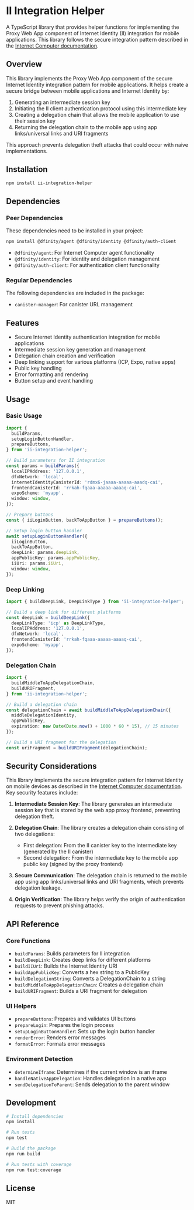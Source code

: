 # II Integration Helper

A TypeScript library that provides helper functions for implementing the Proxy Web App component of Internet Identity (II) integration for mobile applications. This library follows the secure integration pattern described in the [Internet Computer documentation](https://internetcomputer.org/docs/building-apps/security/iam#integrating-internet-identity-on-mobile-devices).

## Overview

This library implements the Proxy Web App component of the secure Internet Identity integration pattern for mobile applications. It helps create a secure bridge between mobile applications and Internet Identity by:

1. Generating an intermediate session key
2. Initiating the II client authentication protocol using this intermediate key
3. Creating a delegation chain that allows the mobile application to use their session key
4. Returning the delegation chain to the mobile app using app links/universal links and URI fragments

This approach prevents delegation theft attacks that could occur with naive implementations.

## Installation

```bash
npm install ii-integration-helper
```

## Dependencies

### Peer Dependencies

These dependencies need to be installed in your project:

```bash
npm install @dfinity/agent @dfinity/identity @dfinity/auth-client
```

- `@dfinity/agent`: For Internet Computer agent functionality
- `@dfinity/identity`: For identity and delegation management
- `@dfinity/auth-client`: For authentication client functionality

### Regular Dependencies

The following dependencies are included in the package:

- `canister-manager`: For canister URL management

## Features

- Secure Internet Identity authentication integration for mobile applications
- Intermediate session key generation and management
- Delegation chain creation and verification
- Deep linking support for various platforms (ICP, Expo, native apps)
- Public key handling
- Error formatting and rendering
- Button setup and event handling

## Usage

### Basic Usage

```typescript
import {
  buildParams,
  setupLoginButtonHandler,
  prepareButtons,
} from 'ii-integration-helper';

// Build parameters for II integration
const params = buildParams({
  localIPAddress: '127.0.0.1',
  dfxNetwork: 'local',
  internetIdentityCanisterId: 'rdmx6-jaaaa-aaaaa-aaadq-cai',
  frontendCanisterId: 'rrkah-fqaaa-aaaaa-aaaaq-cai',
  expoScheme: 'myapp',
  window: window,
});

// Prepare buttons
const { iiLoginButton, backToAppButton } = prepareButtons();

// Setup login button handler
await setupLoginButtonHandler({
  iiLoginButton,
  backToAppButton,
  deepLink: params.deepLink,
  appPublicKey: params.appPublicKey,
  iiUri: params.iiUri,
  window: window,
});
```

### Deep Linking

```typescript
import { buildDeepLink, DeepLinkType } from 'ii-integration-helper';

// Build a deep link for different platforms
const deepLink = buildDeepLink({
  deepLinkType: 'icp' as DeepLinkType,
  localIPAddress: '127.0.0.1',
  dfxNetwork: 'local',
  frontendCanisterId: 'rrkah-fqaaa-aaaaa-aaaaq-cai',
  expoScheme: 'myapp',
});
```

### Delegation Chain

```typescript
import {
  buildMiddleToAppDelegationChain,
  buildURIFragment,
} from 'ii-integration-helper';

// Build a delegation chain
const delegationChain = await buildMiddleToAppDelegationChain({
  middleDelegationIdentity,
  appPublicKey,
  expiration: new Date(Date.now() + 1000 * 60 * 15), // 15 minutes
});

// Build a URI fragment for the delegation
const uriFragment = buildURIFragment(delegationChain);
```

## Security Considerations

This library implements the secure integration pattern for Internet Identity on mobile devices as described in the [Internet Computer documentation](https://internetcomputer.org/docs/building-apps/security/iam#integrating-internet-identity-on-mobile-devices). Key security features include:

1. **Intermediate Session Key**: The library generates an intermediate session key that is stored by the web app proxy frontend, preventing delegation theft.

2. **Delegation Chain**: The library creates a delegation chain consisting of two delegations:

   - First delegation: From the II canister key to the intermediate key (generated by the II canister)
   - Second delegation: From the intermediate key to the mobile app public key (signed by the proxy frontend)

3. **Secure Communication**: The delegation chain is returned to the mobile app using app links/universal links and URI fragments, which prevents delegation leakage.

4. **Origin Verification**: The library helps verify the origin of authentication requests to prevent phishing attacks.

## API Reference

### Core Functions

- `buildParams`: Builds parameters for II integration
- `buildDeepLink`: Creates deep links for different platforms
- `buildIIUri`: Builds the Internet Identity URI
- `buildAppPublicKey`: Converts a hex string to a PublicKey
- `buildDelegationString`: Converts a DelegationChain to a string
- `buildMiddleToAppDelegationChain`: Creates a delegation chain
- `buildURIFragment`: Builds a URI fragment for delegation

### UI Helpers

- `prepareButtons`: Prepares and validates UI buttons
- `prepareLogin`: Prepares the login process
- `setupLoginButtonHandler`: Sets up the login button handler
- `renderError`: Renders error messages
- `formatError`: Formats error messages

### Environment Detection

- `determineIframe`: Determines if the current window is an iframe
- `handleNativeAppDelegation`: Handles delegation in a native app
- `sendDelegationToParent`: Sends delegation to the parent window

## Development

```bash
# Install dependencies
npm install

# Run tests
npm test

# Build the package
npm run build

# Run tests with coverage
npm run test:coverage
```

## License

MIT
